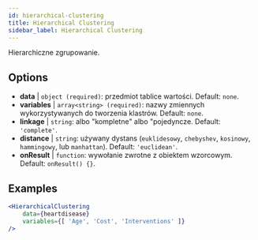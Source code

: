 ```yaml
---
id: hierarchical-clustering
title: Hierarchical Clustering
sidebar_label: Hierarchical Clustering
---
```


Hierarchiczne zgrupowanie.

## Options

* __data__ | `object (required)`: przedmiot tablice wartości. Default: `none`.
* __variables__ | `array<string> (required)`: nazwy zmiennych wykorzystywanych do tworzenia klastrów. Default: `none`.
* __linkage__ | `string`: albo "kompletne" albo "pojedyncze. Default: `'complete'`.
* __distance__ | `string`: używany dystans (`euklidesowy`, `chebyshev`, `kosinowy`, `hammingowy`, lub `manhattan`). Default: `'euclidean'`.
* __onResult__ | `function`: wywołanie zwrotne z obiektem wzorcowym. Default: `onResult() {}`.


## Examples

```jsx live
<HierarchicalClustering 
    data={heartdisease} 
    variables={[ 'Age', 'Cost', 'Interventions' ]}
/>
```

